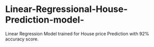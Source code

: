 # Linear-Regressional-House-Prediction-model-
Linear Regression Model trained for House price Prediction with 92% accuracy score.
